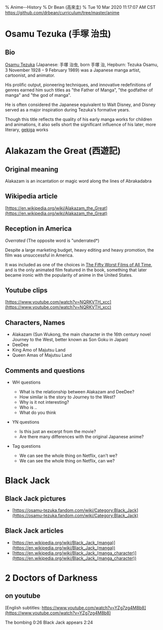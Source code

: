 % Anime--History
% Dr Bean (高來圭)
% Tue 10 Mar 2020 11:17:07 AM CST
  https://github.com/drbean/curriculum/tree/master/anime

# Osamu Tezuka (手塚 治虫)

## Bio

[Osamu Tezuka](https://en.wikipedia.org/wiki/Osamu_Tezuka) (Japanese: 手塚 治虫, born 手塚 治, Hepburn: Tezuka Osamu, 3 November 1928 – 9 February 1989) was a Japanese manga artist, cartoonist, and animator.

His prolific output, pioneering techniques, and innovative redefinitions of genres earned him such titles as "the Father of Manga", "the godfather of manga" and "the god of manga".

He is often considered the Japanese equivalent to Walt Disney, and Disney served as a major inspiration during Tezuka's formative years.

Though this title reflects the quality of his early manga works for children and animations, it also sells short the significant influence of his later, more literary, [gekiga](https://en.wikipedia.org/wiki/Gekiga) works

# Alakazam the Great (西遊記)

## Original meaning

Alakazam is an incantation or magic word along the lines of Abrakadabra

## Wikipedia article

[https://en.wikipedia.org/wiki/Alakazam_the_Great](https://en.wikipedia.org/wiki/Alakazam_the_Great)

## Reception in America

*Overrated* (The opposite word is "underrated*)

Despite a large marketing budget, heavy editing and heavy promotion, the film was unsuccessful in America.

 It was included as one of the choices in [The Fifty Worst Films of All 
 Time](https://www.listchallenges.com/the-fifty-worst-films-of-all-time), and 
 is the only animated film featured in the book, something that later became 
 ironic with the popularity of anime in the United States.

## Youtube clips

[https://www.youtube.com/watch?v=NQRKVTH_xcc](https://www.youtube.com/watch?v=NQRKVTH_xcc)

## Characters, Names

- Alakazam (Sun Wukong, the main character in the 16th century novel Journey to the West, better known as Son Goku in Japan)
- DeeDee
- King Amo of Majutsu Land
- Queen Amas of Majutsu Land

## Comments and questions

- WH questions

	- What is the relationship between Alakazam and DeeDee?
	- How similar is the story to Journey to the West?
	- Why is it not interesting?
	- Who is ..
	- What do you think

- YN questions

	- Is this just an excerpt from the movie?
	- Are there many differences with the original Japanese anime?


- Tag questions

	- We can see the whole thing on Netflix, can't we?
	- We can see the whole thing on Netflix, can we?

# Black Jack

## Black Jack pictures

- [https://osamu-tezuka.fandom.com/wiki/Category:Black_Jack](https://osamu-tezuka.fandom.com/wiki/Category:Black_Jack)

## Black Jack articles

- [https://en.wikipedia.org/wiki/Black_Jack_(manga)](https://en.wikipedia.org/wiki/Black_Jack_(manga))
- [https://en.wikipedia.org/wiki/Black_Jack_(manga_character)](https://en.wikipedia.org/wiki/Black_Jack_(manga_character))

# 2 Doctors of Darkness

## on youtube

[English subtitles: https://www.youtube.com/watch?v=YZg7zg4M8b8](https://www.youtube.com/watch?v=YZg7zg4M8b8)

The bombing 0:26 
Black Jack appears 2:24


##
